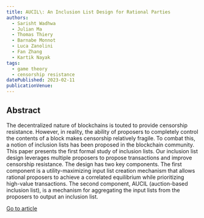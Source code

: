 ```yaml
---
title: AUCIL\: An Inclusion List Design for Rational Parties
authors:
  - Sarisht Wadhwa
  - Julian Ma
  - Thomas Thiery
  - Barnabe Monnot
  - Luca Zanolini
  - Fan Zhang
  - Kartik Nayak
tags:
  - game theory
  - censorship resistance
datePublished: 2023-02-11
publicationVenue: 
---
```


## Abstract

The decentralized nature of blockchains is touted to provide censorship resistance. However, in reality, the ability of proposers to completely control the contents of a block makes censorship relatively fragile. To combat this, a notion of inclusion lists has been proposed in the blockchain community. This paper presents the first formal study of inclusion lists. Our inclusion list design leverages multiple proposers to propose transactions and improve censorship resistance. The design has two key components. The first component is a utility-maximizing input list creation mechanism that allows rational proposers to achieve a correlated equilibrium while prioritizing high-value transactions. The second component, AUCIL (auction-based inclusion list), is a mechanism for aggregating the input lists from the proposers to output an inclusion list.

[Go to article](https://eprint.iacr.org/2025/194)
